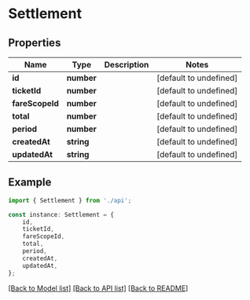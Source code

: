 # Settlement


## Properties

Name | Type | Description | Notes
------------ | ------------- | ------------- | -------------
**id** | **number** |  | [default to undefined]
**ticketId** | **number** |  | [default to undefined]
**fareScopeId** | **number** |  | [default to undefined]
**total** | **number** |  | [default to undefined]
**period** | **number** |  | [default to undefined]
**createdAt** | **string** |  | [default to undefined]
**updatedAt** | **string** |  | [default to undefined]

## Example

```typescript
import { Settlement } from './api';

const instance: Settlement = {
    id,
    ticketId,
    fareScopeId,
    total,
    period,
    createdAt,
    updatedAt,
};
```

[[Back to Model list]](../README.md#documentation-for-models) [[Back to API list]](../README.md#documentation-for-api-endpoints) [[Back to README]](../README.md)

